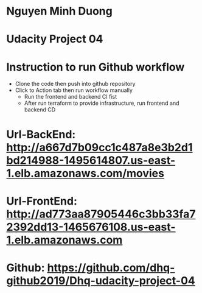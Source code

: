 # Nguyen Minh Duong 
# Udacity Project 04
# Instruction to run Github workflow

- Clone the code then push into github repository 
- Click to Action tab then run workflow manually
   + Run the frontend and backend CI fist
   + After run terraform to provide infrastructure, run frontend and backend CD

# Url-BackEnd: http://a667d7b09cc1c487a8e3b2d1bd214988-1495614807.us-east-1.elb.amazonaws.com/movies
# Url-FrontEnd: http://ad773aa87905446c3bb33fa72392dd13-1465676108.us-east-1.elb.amazonaws.com
# Github: https://github.com/dhq-github2019/Dhq-udacity-project-04
